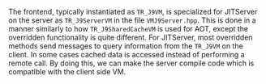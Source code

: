 <!--
Copyright (c) 2018, 2019 IBM Corp. and others

This program and the accompanying materials are made available under
the terms of the Eclipse Public License 2.0 which accompanies this
distribution and is available at https://www.eclipse.org/legal/epl-2.0/
or the Apache License, Version 2.0 which accompanies this distribution and
is available at https://www.apache.org/licenses/LICENSE-2.0.

This Source Code may also be made available under the following
Secondary Licenses when the conditions for such availability set
forth in the Eclipse Public License, v. 2.0 are satisfied: GNU
General Public License, version 2 with the GNU Classpath
Exception [1] and GNU General Public License, version 2 with the
OpenJDK Assembly Exception [2].

[1] https://www.gnu.org/software/classpath/license.html
[2] http://openjdk.java.net/legal/assembly-exception.html

SPDX-License-Identifier: EPL-2.0 OR Apache-2.0 OR GPL-2.0 WITH Classpath-exception-2.0 OR LicenseRef-GPL-2.0 WITH Assembly-exception
-->

The frontend, typically instantiated as `TR_J9VM`, is specialized for JITServer on the server as `TR_J9ServerVM` in the file `VMJ9Server.hpp`. This is done in a manner similarly to how `TR_J9SharedCacheVM` is used for AOT, except the overridden functionality is quite different. For JITServer, most overridden methods send messages to query information from the `TR_J9VM` on the client. In some cases cached data is accessed instead of performing a remote call. By doing this, we can make the server compile code which is compatible with the client side VM.
